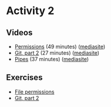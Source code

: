 # Activity 2

## Videos

  * [Permissions](https://ams-hsta-ims-ond.mediasite.com/MediasiteDeliver/vol01/bristoluniversity/MP4Video/09947229-01c2-42f4-913a-47e0f408b65a.mp4/QualityLevels(698000)) (49 minutes) ([mediasite](https://mediasite.bris.ac.uk/Mediasite/Play/59ae0300ae054920a37768c1c4b437ee1d))
  * [Git, part 2](https://ams-hsta-ims-ond.mediasite.com/MediasiteDeliver/vol01/bristoluniversity/MP4Video/65e03330-3058-4f80-a8a9-91dab2b975ac.mp4/QualityLevels(698000)) (27 minutes) ([mediasite](https://mediasite.bris.ac.uk/Mediasite/Play/381294eb61ff4e4cb62368ebd743f7a81d))
  * [Pipes](https://ams-hsta-ims-ond.mediasite.com/MediasiteDeliver/vol01/bristoluniversity/MP4Video/33932285-e7fb-4a31-8af9-7d0de41299b0.mp4/QualityLevels(698000)) (37 minutes) ([mediasite](https://mediasite.bris.ac.uk/Mediasite/Play/de6ff5b226534e13824d766fee59ec0a1d))

## Exercises

  * [File permissions](./permissions.md)
  * [Git, part 2](./git2.md)